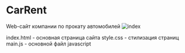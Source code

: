 # CarRent
Web-сайт компании по прокату автомобилей
![index](https://user-images.githubusercontent.com/96350991/146654751-40c16020-1ddb-4ada-9628-f302eb1ace94.jpg)


index.html - основная страница сайта
style.css - стилизация страниц
main.js - основной файл javascript
